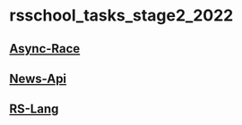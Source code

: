 # rsschool_tasks_stage2_2022

## [Async-Race](https://alimbaeva-async-race-api.netlify.app/on)
## [News-Api](https://alimbaeva-news-api.netlify.app/)
## [RS-Lang](https://rolling-scopes-school.github.io/rrroeva-JSFE2022Q1/rslang/)
